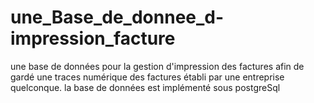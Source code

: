 # une_Base_de_donnee_d-impression_facture
une base de données pour la gestion d'impression des factures afin de gardé une traces numérique des factures établi par une entreprise quelconque. 
la base de données est implémenté sous postgreSql